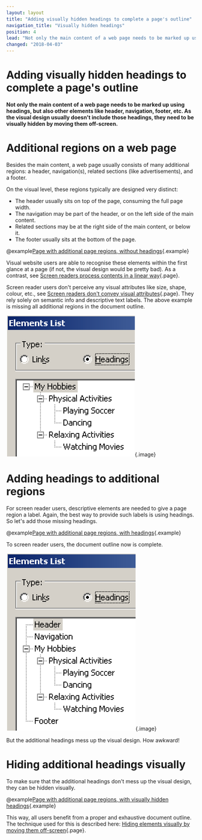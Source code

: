 ```yaml
---
layout: layout
title: "Adding visually hidden headings to complete a page's outline"
navigation_title: "Visually hidden headings"
position: 4
lead: "Not only the main content of a web page needs to be marked up using headings, but also other elements like header, navigation, footer, etc. As the visual design usually doesn't include those headings, they need to be visually hidden by moving them off-screen."
changed: "2018-04-03"
---
```


# Adding visually hidden headings to complete a page's outline

**Not only the main content of a web page needs to be marked up using headings, but also other elements like header, navigation, footer, etc. As the visual design usually doesn't include those headings, they need to be visually hidden by moving them off-screen.**

# Additional regions on a web page

Besides the main content, a web page usually consists of many additional regions: a header, navigation(s), related sections (like advertisements), and a footer.

On the visual level, these regions typically are designed very distinct:

- The header usually sits on top of the page, consuming the full page width.
- The navigation may be part of the header, or on the left side of the main content.
- Related sections may be at the right side of the main content, or below it.
- The footer usually sits at the bottom of the page.

@example[Page with additional page regions, without headings](page-with-additional-page-regions-without-headings){.example}

Visual website users are able to recognise these elements within the first glance at a page (if not, the visual design would be pretty bad). As a contrast, see [Screen readers process contents in a linear way](/knowledge/desktop-screen-readers/linear-processing){.page}.

Screen reader users don't perceive any visual attributes like size, shape, colour, etc., see [Screen readers don't convey visual attributes](/knowledge/desktop-screen-readers/no-visual-attributes){.page}. They rely solely on semantic info and descriptive text labels. The above example is missing all additional regions in the document outline.

![Incomplete document outline](_media/incomplete-document-outline.png){.image}

# Adding headings to additional regions

For screen reader users, descriptive elements are needed to give a page region a label. Again, the best way to provide such labels is using headings. So let's add those missing headings.

@example[Page with additional page regions, with headings](page-with-additional-page-regions-with-headings){.example}

To screen reader users, the document outline now is complete.

![Complete document outline](_media/complete-document-outline.png){.image}

But the additional headings mess up the visual design. How awkward!

# Hiding additional headings visually

To make sure that the additional headings don't mess up the visual design, they can be hidden visually.

@example[Page with additional page regions, with visually hidden headings](page-with-additional-page-regions-with-visually-hidden-headings){.example}

This way, all users benefit from a proper and exhaustive document outline. The technique used for this is described here: [Hiding elements visually by moving them off-screen](/examples/hiding-elements/visually){.page}.